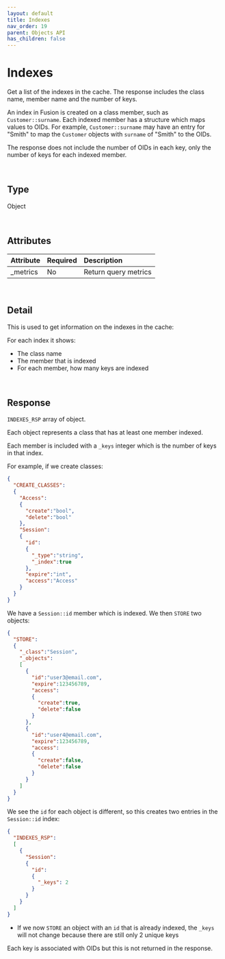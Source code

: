 ```yaml
---
layout: default
title: Indexes
nav_order: 19
parent: Objects API
has_children: false
---
```


# Indexes
Get a list of the indexes in the cache. The response includes the class name, member name and the number of keys. 

An index in Fusion is created on a class member, such as `Customer::surname`. Each indexed member has a structure which maps values to OIDs. For example, `Customer::surname` may have an entry for "Smith" to map the `Customer` objects with `surname` of "Smith" to the OIDs.

The response does not include the number of OIDs in each key, only the number of keys for each indexed member.

<br/>

## Type
Object

<br/>


## Attributes

| Attribute | Required  | Description      |
|:-----     |:---       |:-------          |
| _metrics  | No        | Return query metrics |


<br/>


## Detail
This is used to get information on the indexes in the cache:

For each index it shows:

- The class name
- The member that is indexed
- For each member, how many keys are indexed


<br/>


## Response
`INDEXES_RSP` array of object.

Each object represents a class that has at least one member indexed.

Each member is included with a `_keys` integer which is the number of keys in that index.

For example, if we create classes:

```json
{
  "CREATE_CLASSES":
  {
    "Access":
    {
      "create":"bool",
      "delete":"bool"
    },
    "Session":
    {
      "id":
      {
        "_type":"string",
        "_index":true
      },
      "expire":"int",
      "access":"Access"
    }
  }
}
```

We have a `Session::id` member which is indexed. We then `STORE` two objects:

```json
{
  "STORE":
  {
    "_class":"Session",
    "_objects":
    [
      {
        "id":"user3@email.com",
        "expire":123456789,
        "access":
        {
          "create":true,
          "delete":false
        }
      },
      {
        "id":"user4@email.com",
        "expire":123456789,
        "access":
        {
          "create":false,
          "delete":false
        }
      }
    ]
  }
}
```

We see the `id` for each object is different, so this creates two entries in the `Session::id` index:

```json
{
  "INDEXES_RSP":
  [
    {
      "Session":
      {
        "id":
        {
          "_keys": 2
        }
      }
    }
  ]
}
```

- If we now `STORE` an object with an `id` that is already indexed, the `_keys` will not change because there are still only 2 unique keys

Each key is associated with OIDs but this is not returned in the response.
